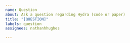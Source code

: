 ```yaml
---
name: Question
about: Ask a question regarding Hydra (code or paper)
title: "[QUESTION]"
labels: question
assignees: nathanhhughes

---
```



